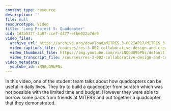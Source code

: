```yaml
---
content_type: resource
description: ''
file: null
resourcetype: Video
title: 'Long Project 5: Quadcopter'
uid: 1d3b537f-3a87-cce7-d377-efbe022a7de9
video_files:
  archive_url: https://archive.org/download/MITRES.3-002IAP17/MITRES_3-002IAP17_Long_Project_6_300k.mp4
  video_captions_file: /courses/res-3-002-collaborative-design-and-creative-expression-with-arduino-microcontrollers-january-iap-2017/52ec68fd56e557d68f7575815c6a94ab_iNQ0dQ9bPNs.vtt
  video_thumbnail_file: https://img.youtube.com/vi/iNQ0dQ9bPNs/default.jpg
  video_transcript_file: /courses/res-3-002-collaborative-design-and-creative-expression-with-arduino-microcontrollers-january-iap-2017/edea9cc3d99017f8f4735e746a5cb895_iNQ0dQ9bPNs.pdf
video_metadata:
  youtube_id: iNQ0dQ9bPNs
---
```


In this video, one of the student team talks about how quadcopters can be useful in daily lives. They try to build a quadcopter from scratch which was not possible with the limited time and budget. However they were able to borrow some parts from friends at MITERS and put together a quadcopter that they demonstrated.